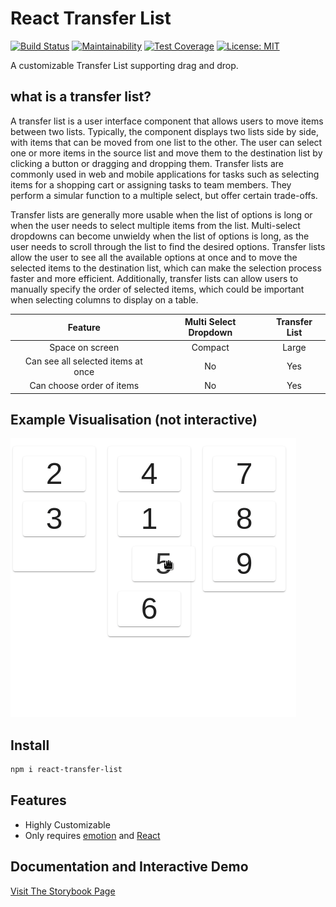 # React Transfer List
[![Build Status](https://app.travis-ci.com/trickl/react-transfer-list.svg?branch=master)](https://app.travis-ci.com/trickl/react-transfer-list)
[![Maintainability](https://api.codeclimate.com/v1/badges/b5f92597060361dda169/maintainability)](https://codeclimate.com/github/trickl/react-transfer-list/maintainability)
[![Test Coverage](https://api.codeclimate.com/v1/badges/b5f92597060361dda169/test_coverage)](https://codeclimate.com/github/trickl/react-transfer-list/test_coverage)
[![License: MIT](https://img.shields.io/badge/License-MIT-yellow.svg)](https://opensource.org/licenses/MIT)

A customizable Transfer List supporting drag and drop.

## what is a transfer list?
A transfer list is a user interface component that allows users to move items between two lists. Typically, the component displays two lists side by side, with items that can be moved from one list to the other. The user can select one or more items in the source list and move them to the destination list by clicking a button or dragging and dropping them. Transfer lists are commonly used in web and mobile applications for tasks such as selecting items for a shopping cart or assigning tasks to team members. They perform a simular function to a multiple select, but offer certain trade-offs.

 Transfer lists are generally more usable when the list of options is long or when the user needs to select multiple items from the list. Multi-select dropdowns can become unwieldy when the list of options is long, as the user needs to scroll through the list to find the desired options. Transfer lists allow the user to see all the available options at once and to move the selected items to the destination list, which can make the selection process faster and more efficient. Additionally, transfer lists can allow users to manually specify the order of selected items, which could be important when selecting columns to display on a table.

| Feature                                |      Multi Select Dropdown      |          Transfer List          |
|:--------------------------------------:|:-------------------------------:|:-------------------------------:|
| Space on screen                        |          Compact                |            Large                |
| Can see all selected items at once     |          No                     |            Yes                  |
| Can choose order of items              |          No                     |            Yes                  |
 

## Example Visualisation (not interactive)
![Transfer List Example Gif](https://github.com/trickl/react-transfer-list/blob/master/gifs/TransferListExample.gif)
## Install
```bash
npm i react-transfer-list
```

## Features
* Highly Customizable
* Only requires [emotion](https://emotion.sh/docs/introduction) and [React](https://reactjs.org/)

## Documentation and Interactive Demo
[Visit The Storybook Page](https://master--617ed0e7e88637004aa2ac53.chromatic.com/?path=/story/snowfox-controls-uncontrolledtransferlist--three-way-transfer-list)
